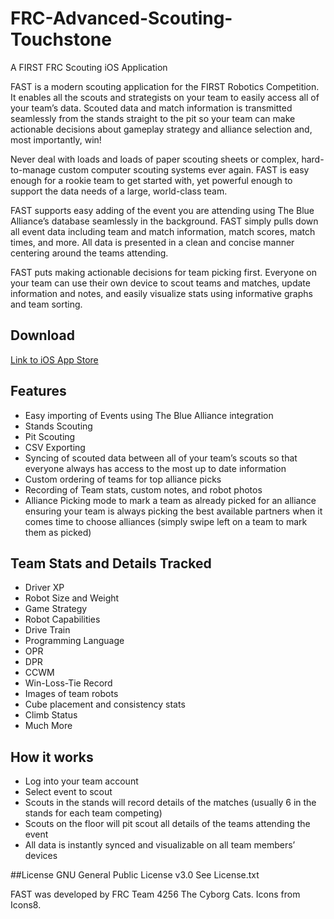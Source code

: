 # FRC-Advanced-Scouting-Touchstone
A FIRST FRC Scouting iOS Application

FAST is a modern scouting application for the FIRST Robotics Competition. It enables all the scouts and strategists on your team to easily access all of your team’s data. Scouted data and match information is transmitted seamlessly from the stands straight to the pit so your team can make actionable decisions about gameplay strategy and alliance selection and, most importantly, win!

Never deal with loads and loads of paper scouting sheets or complex, hard-to-manage custom computer scouting systems ever again. FAST is easy enough for a rookie team to get started with, yet powerful enough to support the data needs of a large, world-class team.

FAST supports easy adding of the event you are attending using The Blue Alliance’s database seamlessly in the background. FAST simply pulls down all event data including team and match information, match scores, match times, and more. All data is presented in a clean and concise manner centering around the teams attending.

FAST puts making actionable decisions for team picking first. Everyone on your team can use their own device to scout teams and matches, update information and notes, and easily visualize stats using informative graphs and team sorting. 

## Download
[Link to iOS App Store](https://itunes.apple.com/us/app/fast-frc-scouter/id1201098361?mt=8)

## Features
- Easy importing of Events using The Blue Alliance integration
- Stands Scouting
- Pit Scouting
- CSV Exporting
- Syncing of scouted data between all of your team’s scouts so that everyone always has access to the most up to date information
- Custom ordering of teams for top alliance picks
- Recording of Team stats, custom notes, and robot photos
- Alliance Picking mode to mark a team as already picked for an alliance ensuring your team is always picking the best available partners when it comes time to choose alliances (simply swipe left on a team to mark them as picked)

## Team Stats and Details Tracked
- Driver XP
- Robot Size and Weight
- Game Strategy
- Robot Capabilities
- Drive Train
- Programming Language
- OPR
- DPR
- CCWM
- Win-Loss-Tie Record
- Images of team robots
- Cube placement and consistency stats
- Climb Status
- Much More

## How it works
- Log into your team account
- Select event to scout
- Scouts in the stands will record details of the matches (usually 6 in the stands for each team competing)
- Scouts on the floor will pit scout all details of the teams attending the event
- All data is instantly synced and visualizable on all team members’ devices

##License
GNU General Public License v3.0
See License.txt

FAST was developed by FRC Team 4256 The Cyborg Cats.
Icons from Icons8.
